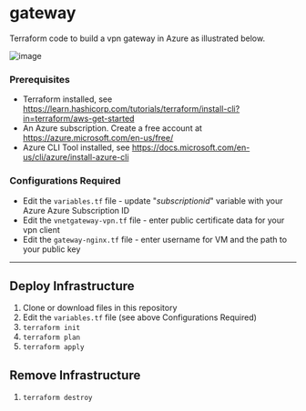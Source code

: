 # gateway #  
Terraform code to build a vpn gateway in Azure as illustrated below.

![image](https://user-images.githubusercontent.com/15988353/126059122-289c382f-b260-492f-9d55-3083dc33ee73.png)


### Prerequisites ###

* Terraform installed, see https://learn.hashicorp.com/tutorials/terraform/install-cli?in=terraform/aws-get-started  
* An Azure subscription. Create a free account at https://azure.microsoft.com/en-us/free/
* Azure CLI Tool installed, see https://docs.microsoft.com/en-us/cli/azure/install-azure-cli  

### Configurations Required ###
* Edit the ```variables.tf``` file - update "*subscriptionid*" variable with your Azure Azure Subscription ID
* Edit the ```vnetgateway-vpn.tf``` file - enter public certificate data for your vpn client
* Edit the ```gateway-nginx.tf``` file - enter username for VM and the path to your public key

- - -  
## Deploy Infrastructure ##

1. Clone or download files in this repository
2. Edit the ```variables.tf``` file (see above Configurations Required)
3. ```terraform init```
4. ```terraform plan```
5. ```terraform apply```

## Remove Infrastructure ##
1. ```terraform destroy```
